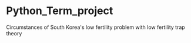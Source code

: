 # Python_Term_project
Circumstances of South Korea's low fertility problem with low fertility trap theory
